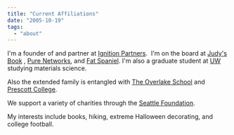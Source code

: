```yaml
---
title: "Current Affiliations"
date: "2005-10-19"
tags: 
  - "about"
---
```


I'm a founder of and partner at [Ignition Partners](http://www.ignitionpartners.com).  I'm on the board at [Judy's Book](http://www.judysbook.com) , [Pure Networks](http://www.purenetworks.com), and [Fat Spaniel](http://www.fatspaniel.com). I'm also a graduate student at [UW](http://www.theludwigs.com/2006/09/me_504_intro_to_mems.html) studying materials science.

Also the extended family is entangled with [The Overlake School](http://www.overlake.org) and [Prescott College](http://www.prescott.edu).

We support a variety of charities through the [Seattle Foundation](http://www.seattlefoundation.org).

My interests include books, hiking, extreme Halloween decorating, and college football.
